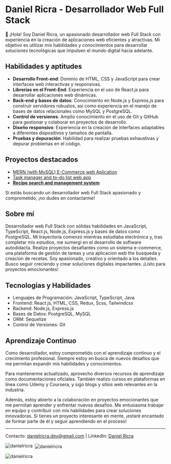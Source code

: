 # Daniel Ricra - Desarrollador Web Full Stack

👋 ¡Hola! Soy Daniel Ricra, un apasionado desarrollador web Full Stack con experiencia en la creación de aplicaciones web eficientes y atractivas. Mi objetivo es utilizar mis habilidades y conocimientos para desarrollar soluciones tecnológicas que impulsen el mundo digital hacia adelante.

## Habilidades y aptitudes

- **Desarrollo Front-end**: Dominio de HTML, CSS y JavaScript para crear interfaces web interactivas y responsivas.
- **Librerías en el Front-End**: Experiencia en el uso de React.js para desarrollar aplicaciones web dinámicas.
- **Back-end y bases de datos**: Conocimiento en Node.js y Express.js para construir servidores robustos, así como experiencia en el manejo de bases de datos relacionales como MySQL y PostgreSQL.
- **Control de versiones**: Amplio conocimiento en el uso de Git y GitHub para gestionar y colaborar en proyectos de desarrollo.
- **Diseño responsivo**: Experiencia en la creación de interfaces adaptables a diferentes dispositivos y tamaños de pantalla.
- **Pruebas y depuración**: Habilidad para realizar pruebas exhaustivas y depurar problemas en el código.

## Proyectos destacados

- [MERN (with MySQL) E-Commerce web Aplication](https://github.com/DanielRicra/mern-ecommerce-mysql.git)
- [Task manager and to-do list web app](https://github.com/DanielRicra/todo-list-fullstack.git)
- [**Recipe search and management system**](https://github.com/DanielRicra/recipes-explorer-pern.git)

Si estás buscando un desarrollador web Full Stack apasionado y comprometido, ¡no dudes en contactarme!

## Sobre mí

Desarrollador web Full Stack con sólidas habilidades en JavaScript, TypeScript, React.js, Node.js, Express.js y bases de datos como PostgreSQL. Mi trayectoria comenzó mientras estudiaba electrónica y, tras completar mis estudios, me sumergí en el desarrollo de software autodidacta. Realize proyectos desafiantes como un sistema e-commerce, una plataforma de gestión de tareas y una aplicacion web the busqueda y creacion de recetas. Soy apasionado, creativo y orientado a los detalles. Busco seguir creciendo y crear soluciones digitales impactantes. ¡Listo para proyectos emocionantes!

## Tecnologías y Habilidades

- Lenguajes de Programación: JavaScript, TypeScript, Java
- Frontend: React.js, HTML, CSS, Redux, Scss, Tailwindcss
- Backend: Node.js, Express.js
- Bases de Datos: PostgreSQL, MySQL
- ORM: Sequelize
- Control de Versiones: Git

## Aprendizaje Continuo

Como desarrollador, estoy comprometido con el aprendizaje continuo y el crecimiento profesional. Siempre estoy en busca de nuevos desafíos que me permitan expandir mis habilidades y conocimientos.

Para mantenerme actualizado, aprovecho diversos recursos de aprendizaje como documentaciones oficiales. También realizo cursos en plataformas en línea como Udemy y Coursera, y sigo blogs y sitios web relevantes en la industria.

Además, estoy abierto a la colaboración en proyectos emocionantes que me permitan aprender y enfrentar nuevos desafíos. Me entusiasma trabajar en equipo y contribuir con mis habilidades para crear soluciones innovadoras. Si tienes un proyecto interesante en mente, ¡estaré encantado de formar parte de él y seguir aprendiendo en el proceso!

---

Contacto: danielricra.dev@gmail.com | LinkedIn: <a href="https://www.linkedin.com/in/daniel-ricra" target="_blank">Daniel Ricra</a>

<p><img align="left" src="https://github-readme-stats.vercel.app/api/top-langs?username=danielricra&show_icons=true&locale=en&layout=compact&theme=tokyonight" alt="danielricra" /></p>

<p>&nbsp;<img align="center" src="https://github-readme-stats.vercel.app/api?username=danielricra&show_icons=true&locale=en&theme=tokyonight" alt="danielricra" /></p>

<p><img align="center" src="https://github-readme-streak-stats.herokuapp.com/?user=danielricra&theme=tokyonight" alt="danielricra" /></p>
